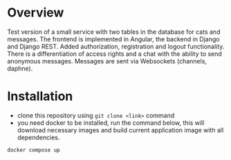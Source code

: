# Overview

Test version of a small service with two tables in the database for cats and messages. The frontend is implemented in Angular, the backend in Django and Django REST. Added authorization, registration and logout functionality. There is a differentiation of access rights and a chat with the ability to send anonymous messages. Messages are sent via Websockets (channels, daphne).

# Installation

- clone this repository using `git clone <link>` command
- you need docker to be installed, run the command below, this will download necessary images and build current application image with all dependencies.
```
docker compose up
```